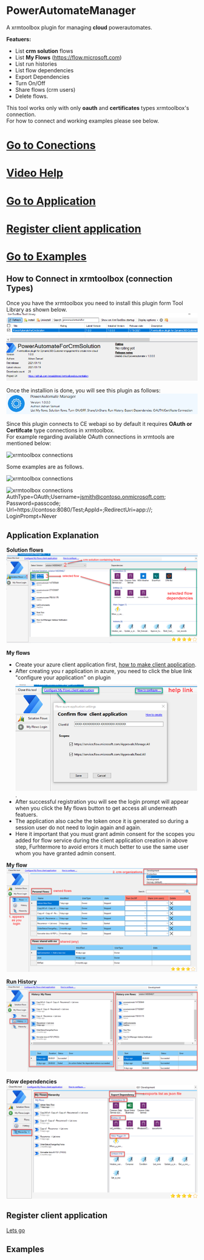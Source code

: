 # PowerAutomateManager
A xrmtoolbox plugin for managing **cloud** powerautomates.<br/>

**Featuers:**
* List **crm solution** flows
* List **My Flows** (https://flow.microsoft.com)
* List run histories
* List flow dependencies
* Export Dependencies
* Turn On/Off
* Share flows (crm users)
* Delete flows.

This tool works only with only **oauth** and **certificates** types xrmtoolbox's connection.
<br/>For how to connect and working examples please see below.<br/>
# [Go to Conections](#how-to-connect-in-xrmtoolbox-connection-types)<br/>
# [Video Help](#application-explanation)<br/>
# [Go to Application](#application-explanation)<br/>
# [Register client application](#register-client-application-1)<br/>
# [Go to Examples](#examples)<br/>


## How to Connect in xrmtoolbox (connection Types)
Once you have the xrmtoolbox you need to install this plugin form Tool Library as shown below.<br/>
![xrmtoolbox connections](https://github.com/yesadahmed/xrmtoolboxdocumentation/blob/main/pics/library.PNG)

Once the installion is done, you will see this plugin as follows:
![xrmtoolbox connections](https://raw.githubusercontent.com/yesadahmed/PowerAutomateManagerDocs/main/readme/pane.PNG)

Since this plugin connects to CE webapi so by default it requires **OAuth or Certifcate** type connections in xrmtoolbox.
<br/>For example regarding available OAuth connections in xrmtools are mentioned below:

![xrmtoolbox connections](https://github.com/yesadahmed/xrmtoolboxAddins/raw/main/JsonToCSharp/images/Conn1.png)

Some examples are as follows.

![xrmtoolbox connections](https://github.com/yesadahmed/xrmtoolboxAddins/blob/main/JsonToCSharp/images/sdkcontrol.png)

![xrmtoolbox connections](https://github.com/yesadahmed/xrmtoolboxAddins/blob/main/JsonToCSharp/images/conneciont.PNG)
 AuthType=OAuth;Username=jsmith@contoso.onmicrosoft.com; Password=passcode;
Url=https://contoso:8080/Test;AppId=<GUID>;RedirectUri=app://<GUID>; LoginPrompt=Never
 
## Application Explanation
 
**Solution flows**
 ![solution flows](https://raw.githubusercontent.com/yesadahmed/PowerAutomateManagerDocs/main/readme/solutionflows.png)
 
 **My flows**
 * Create your azure client application first, [how to make client application](#register-client-application-1).
 * After creating you r application in azure, you need to click the blue link "configure your application" on plugin ![configure](https://raw.githubusercontent.com/yesadahmed/PowerAutomateManagerDocs/main/readme/setclientapp.png).
 * After successful registration you will see the login prompt will appear when you click the My flows button to get access all underneath featuers.
 * The application also cache the token once it is generated so during a session user do not need to login again and again.
 * Here it important that you must grant admin consent for the scopes you added for flow service during the client application creation in above step,
  Furhtermore to avoid errors it much better to use the same user whom you have granted admin consent.

**My flow** <br/>
![my flows](https://raw.githubusercontent.com/yesadahmed/PowerAutomateManagerDocs/main/readme/myflows.png)
 
 **Run History**
 ![flows history](https://raw.githubusercontent.com/yesadahmed/PowerAutomateManagerDocs/main/readme/history.png)
 
 **Flow dependencies**
  ![flows dependencies](https://raw.githubusercontent.com/yesadahmed/PowerAutomateManagerDocs/main/readme/dependencies.png)
  
## Register client application

[Lets go](https://htmlpreview.github.io/?https://github.com/yesadahmed/PowerAutomateManagerDocs/blob/main/readme/registerapp.html)

## Examples

   
   
   
   
   
   

  

